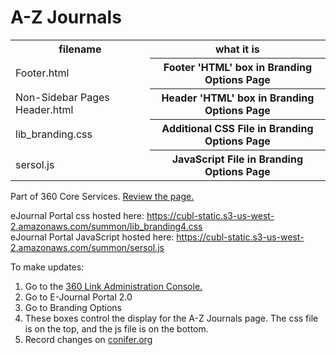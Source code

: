 # A-Z Journals
<table>
  <tr><th>filename</th><th>what it is</th></tr>
  <tr><td>Footer.html</th><th>Footer 'HTML' box in Branding Options Page</td></tr>
  <tr><td>Non-Sidebar Pages Header.html</th><th>Header 'HTML' box in Branding Options Page</td></tr>
<tr><td>lib_branding.css</th><th>Additional CSS File in Branding Options Page</td></tr>
<tr><td>sersol.js</th><th>JavaScript File in Branding Options Page</td></tr>
  </table>
<p>Part of 360 Core Services. <a href="https://rp8jq9jy4s.search.serialssolutions.com/ejp/?libHash=RP8JQ9JY4S#/?language=en-US">Review the page.</a></p>

eJournal Portal css hosted here: https://cubl-static.s3-us-west-2.amazonaws.com/summon/lib_branding4.css <br>
eJournal Portal JavaScript hosted here: https://cubl-static.s3-us-west-2.amazonaws.com/summon/sersol.js

To make updates:
<ol><li>Go to the <a href="https://clientcenter.serialssolutions.com/CC/Login/Default.aspx">360 Link Administration Console.</a></li>
  <li>Go to E-Journal Portal 2.0</li>
  <li>Go to Branding Options</li>
    <li>These boxes control the display for the A-Z Journals page. The css file is on the top, and the js file is on the bottom.</li>
  <li>Record changes on <a href="https://conifer.rhizome.org/cuboulder_libera">conifer.org</a></li></ol>
